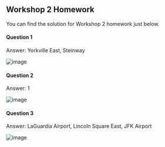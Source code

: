 ## Workshop 2 Homework
You can find the solution for Workshop 2 homework just below.
#### Question 1

Answer: Yorkville East, Steinway

![image](https://github.com/jeanpaulrd1/data-engineering-zoomcamp/assets/19482586/0a4327f8-0be8-4a37-8c9e-b042c0c1827c)


#### Question 2

Answer: 1

![image](https://github.com/jeanpaulrd1/data-engineering-zoomcamp/assets/19482586/1b6286ac-59f0-4ac4-b863-caa27980c48a)


#### Question 3

Answer: LaGuardia Airport, Lincoln Square East, JFK Airport

![image](https://github.com/jeanpaulrd1/data-engineering-zoomcamp/assets/19482586/44a3e1e1-d207-46bb-bc2c-294b6e6af3b1)

